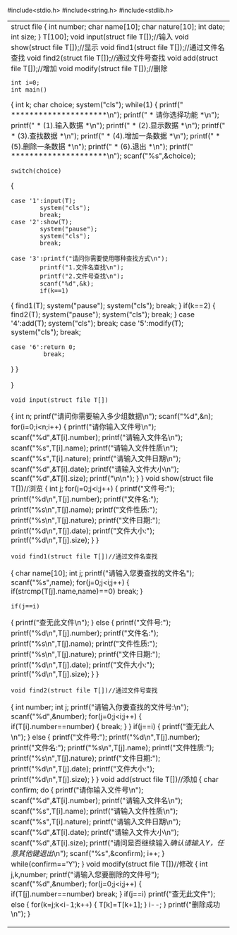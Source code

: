 #include<stdio.h>
#include<string.h>
#include<stdlib.h>

<table>
    <tr>
        <td>
            struct file
{
    int number;
    char name[10];
    char nature[10];
    int date;
    int size;
}
    T[100];
    void input(struct file T[]);//输入
    void show(struct file T[]);//显示
    void find1(struct file T[]);//通过文件名查找
    void find2(struct file T[]);//通过文件号查找
    void add(struct file T[]);//增加
    void modify(struct file T[]);//删除




    int i=0;
    int main()
{
    int k;
    char choice;
    system("cls");
    while(1)
  {
    printf("               *********************\n");
    printf("               *  请你选择功能     *\n");
    printf("               *  (1).输入数据     *\n");
    printf("               *  (2).显示数据     *\n");
    printf("               *  (3).查找数据     *\n");
    printf("               *  (4).增加一条数据 *\n");
    printf("               *  (5).删除一条数据 *\n");
    printf("               *  (6).退出         *\n");
    printf("               *********************\n");
    scanf("%s",&choice);

    switch(choice)
{


    case '1':input(T);
            system("cls");
            break;
    case '2':show(T);
            system("pause");
            system("cls");
            break;

    case '3':printf("请问你需要使用哪种查找方式\n");
            printf("1.文件名查找\n");
            printf("2.文件号查找\n");
            scanf("%d",&k);
            if(k==1)
{
                find1(T);
                system("pause");
                system("cls");
                break;
}
            if(k==2)
{
                find2(T);
                system("pause");
                system("cls");
                break;
}
    case '4':add(T);
            system("cls");
            break;
    case '5':modify(T);
            system("cls");
            break;

    case '6':return 0;
             break;
}
}

}


    void input(struct file T[])
{
    int n;
    printf("请问你需要输入多少组数据\n");
    scanf("%d",&n);
    for(i=0;i<n;i++)
{
    printf("请你输入文件号\n");
    scanf("%d",&T[i].number);
    printf("请输入文件名\n");
    scanf("%s",T[i].name);
    printf("请输入文件性质\n");
    scanf("%s",T[i].nature);
    printf("请输入文件日期\n");
    scanf("%d",&T[i].date);
    printf("请输入文件大小\n");
    scanf("%d",&T[i].size);
    printf("\n\n");
}
}
    void show(struct file T[])//浏览
{
    int j;
    for(j=0;j<i;j++)
{
    printf("文件号:");
    printf("%d\n",T[j].number);
    printf("文件名:");
    printf("%s\n",T[j].name);
    printf("文件性质:");
    printf("%s\n",T[j].nature);
    printf("文件日期:");
    printf("%d\n",T[j].date);
    printf("文件大小:");
    printf("%d\n",T[j].size);
}
}

    void find1(struct file T[])//通过文件名查找
{
    char name[10];
    int j;
    printf("请输入您要查找的文件名");
    scanf("%s",name);
    for(j=0;j<i;j++)
{
    if(strcmp(T[j].name,name)==0)
    break;
}

    if(j==i)
{
        printf("查无此文件\n");
}
    else
{
        printf("文件号:");
        printf("%d\n",T[j].number);
        printf("文件名:");
        printf("%s\n",T[j].name);
        printf("文件性质:");
        printf("%s\n",T[j].nature);
        printf("文件日期:");
        printf("%d\n",T[j].date);
        printf("文件大小:");
        printf("%d\n",T[j].size);
}
}

    void find2(struct file T[])//通过文件号查找
{
    int number;
    int j;
    printf("请输入你要查找的文件号:\n");
    scanf("%d",&number);
    for(j=0;j<i;j++)
{
    if(T[i].number==number)
{
    break;
}
}
    if(j==i)
{
    printf("查无此人\n");
}
    else
{
    printf("文件号:");
    printf("%d\n",T[j].number);
    printf("文件名:");
    printf("%s\n",T[j].name);
    printf("文件性质:");
    printf("%s\n",T[j].nature);
    printf("文件日期:");
    printf("%d\n",T[j].date);
    printf("文件大小:");
    printf("%d\n",T[j].size);
}
}
    void add(struct file T[])//添加
{
    char confirm;
    do
{
    printf("请你输入文件号\n");
    scanf("%d",&T[i].number);
    printf("请输入文件名\n");
    scanf("%s",T[i].name);
    printf("请输入文件性质\n");
    scanf("%s",T[i].nature);
    printf("请输入文件日期\n");
    scanf("%d",&T[i].date);
    printf("请输入文件大小\n");
    scanf("%d",&T[i].size);
    printf("请问是否继续输入*确认请输入Y，任意其他键退出*\n");
    scanf("%s",&confirm);
    i++;
}
    while(confirm=='Y');
}
    void modify(struct file T[])//修改
{
    int j,k,number;
    printf("请输入您要删除的文件号");
    scanf("%d",&number);
    for(j=0;j<i;j++)
{
    if(T[j].number==number)
    break;
}
    if(j==i)
    printf("查无此文件");
    else
 {
    for(k=j;k<i-1;k++)
   {
    T[k]=T[k+1];
   }
    i--;
 }
    printf("删除成功\n");
}
        </td>
    </tr>
</table>
